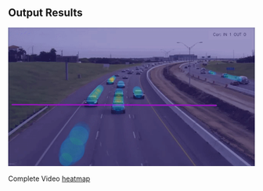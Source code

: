 ## Output Results
![alt-txt](heatmap_output.gif)

Complete Video
[heatmap](https://drive.google.com/file/d/1kyRRIYILBKE9k1F5yfsUp-CvEavZ1SwX/view?usp=sharing)
